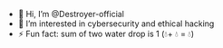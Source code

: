 - 👋 Hi, I’m @Destroyer-official
- 👀 I’m interested in cybersecurity and ethical hacking
- ⚡ Fun fact: sum of two water drop is 1  (💧+ 💧 = 💧) 


